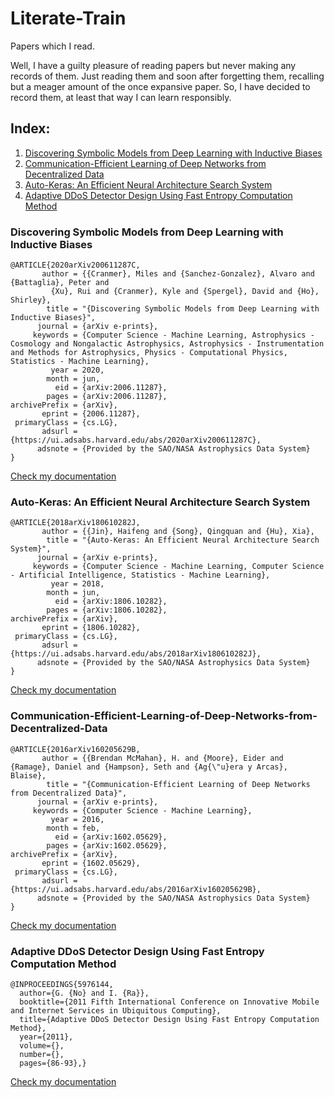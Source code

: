 # Literate-Train
Papers which I read.

Well, I have a guilty pleasure of reading papers but never making any records of them. Just reading them and soon after forgetting them, recalling but a meager amount of the once expansive paper. So, I have decided to record them, at least that way I can learn responsibly.

## Index:

1. [Discovering Symbolic Models from Deep Learning with Inductive Biases](#discovering-symbolic-models-from-deep-learning-with-inductive-biases)
2. [Communication-Efficient Learning of Deep Networks from Decentralized Data](Communication-Efficient-Learning-of-Deep-Networks-from-Decentralized-Data)
3. [Auto-Keras: An Efficient Neural Architecture Search System](#auto-keras-an-efficient-neural-architecture-search-system)
4. [Adaptive DDoS Detector Design Using Fast Entropy Computation Method](#adaptive-ddos-detector-design-using-fast-entropy-computation-method)

### Discovering Symbolic Models from Deep Learning with Inductive Biases
```console
@ARTICLE{2020arXiv200611287C,
       author = {{Cranmer}, Miles and {Sanchez-Gonzalez}, Alvaro and {Battaglia}, Peter and
         {Xu}, Rui and {Cranmer}, Kyle and {Spergel}, David and {Ho}, Shirley},
        title = "{Discovering Symbolic Models from Deep Learning with Inductive Biases}",
      journal = {arXiv e-prints},
     keywords = {Computer Science - Machine Learning, Astrophysics - Cosmology and Nongalactic Astrophysics, Astrophysics - Instrumentation and Methods for Astrophysics, Physics - Computational Physics, Statistics - Machine Learning},
         year = 2020,
        month = jun,
          eid = {arXiv:2006.11287},
        pages = {arXiv:2006.11287},
archivePrefix = {arXiv},
       eprint = {2006.11287},
 primaryClass = {cs.LG},
       adsurl = {https://ui.adsabs.harvard.edu/abs/2020arXiv200611287C},
      adsnote = {Provided by the SAO/NASA Astrophysics Data System}
}
```
[Check my documentation](https://github.com/AmanPriyanshu/literate-train/blob/master/discovering_symbolic_models_from_deep_learning_with_inductive_biases.md)

### Auto-Keras: An Efficient Neural Architecture Search System
```console
@ARTICLE{2018arXiv180610282J,
       author = {{Jin}, Haifeng and {Song}, Qingquan and {Hu}, Xia},
        title = "{Auto-Keras: An Efficient Neural Architecture Search System}",
      journal = {arXiv e-prints},
     keywords = {Computer Science - Machine Learning, Computer Science - Artificial Intelligence, Statistics - Machine Learning},
         year = 2018,
        month = jun,
          eid = {arXiv:1806.10282},
        pages = {arXiv:1806.10282},
archivePrefix = {arXiv},
       eprint = {1806.10282},
 primaryClass = {cs.LG},
       adsurl = {https://ui.adsabs.harvard.edu/abs/2018arXiv180610282J},
      adsnote = {Provided by the SAO/NASA Astrophysics Data System}
}
```
[Check my documentation](https://github.com/AmanPriyanshu/literate-train/blob/master/auto_keras_an_efficient_neural_architecture_search_system.md)

### Communication-Efficient-Learning-of-Deep-Networks-from-Decentralized-Data

```console
@ARTICLE{2016arXiv160205629B,
       author = {{Brendan McMahan}, H. and {Moore}, Eider and {Ramage}, Daniel and {Hampson}, Seth and {Ag{\"u}era y Arcas}, Blaise},
        title = "{Communication-Efficient Learning of Deep Networks from Decentralized Data}",
      journal = {arXiv e-prints},
     keywords = {Computer Science - Machine Learning},
         year = 2016,
        month = feb,
          eid = {arXiv:1602.05629},
        pages = {arXiv:1602.05629},
archivePrefix = {arXiv},
       eprint = {1602.05629},
 primaryClass = {cs.LG},
       adsurl = {https://ui.adsabs.harvard.edu/abs/2016arXiv160205629B},
      adsnote = {Provided by the SAO/NASA Astrophysics Data System}
}
```
[Check my documentation](https://github.com/AmanPriyanshu/literate-train/blob/master/Communication_Efficient_Learning_of_Deep_Networks_from_Decentralized_Data.md)

### Adaptive DDoS Detector Design Using Fast Entropy Computation Method
```console
@INPROCEEDINGS{5976144,
  author={G. {No} and I. {Ra}},
  booktitle={2011 Fifth International Conference on Innovative Mobile and Internet Services in Ubiquitous Computing}, 
  title={Adaptive DDoS Detector Design Using Fast Entropy Computation Method}, 
  year={2011},
  volume={},
  number={},
  pages={86-93},}
```
[Check my documentation](https://github.com/AmanPriyanshu/literate-train/blob/master/)
